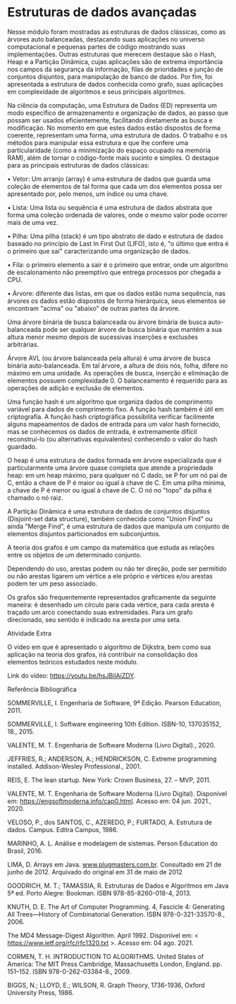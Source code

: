 # Estruturas de dados avançadas

Nesse módulo foram mostradas as estruturas de dados clássicas, como as árvores auto balanceadas, destacando suas aplicações no universo computacional e pequenas partes de código mostrando suas implementações. Outras estruturas que merecem destaque são o Hash, Heap e a Partição Dinâmica, cujas aplicações são de extrema importância nos campos da segurança da informação, filas de prioridades e junção de conjuntos disjuntos, para manipulação de banco de dados. Por fim, foi apresentada a estrutura de dados conhecida como grafo, suas aplicações em complexidade de algoritmos e seus principais algoritmos.

Na ciência da computação, uma Estrutura de Dados (ED) representa um modo específico de armazenamento e organização de dados, ao passo que possam ser usados eficientemente, facilitando diretamente as busca e modificação. No momento em que estes dados estão dispostos de forma coerente, representam uma forma, uma estrutura de dados. O trabalho e os métodos para manipular essa estrutura e que lhe confere uma particularidade (como a minimização do espaço ocupado na memória RAM), além de tornar o código-fonte mais sucinto e simples. O destaque para as principais estruturas de dados clássicas:

• Vetor: Um arranjo (array) é uma estrutura de dados que guarda uma coleção de elementos de tal forma que cada um dos elementos possa ser apresentado por, pelo menos, um índice ou uma chave.

• Lista: Uma lista ou sequência é uma estrutura de dados abstrata que forma uma coleção ordenada de valores, onde o mesmo valor pode ocorrer mais de uma vez.

• Pilha: Uma pilha (stack) é um tipo abstrato de dado e estrutura de dados baseado no princípio de Last In First Out (LIFO), isto é, "o último que entra é o primeiro que sai" caracterizando uma organização de dados.

• Fila: o primeiro elemento a sair é o primeiro que entrar, onde um algoritmo de escalonamento não preemptivo que entrega processos por chegada a CPU.

• Árvore: diferente das listas, em que os dados estão numa sequência, nas árvores os dados estão dispostos de forma hierárquica, seus elementos se encontram "acima" ou "abaixo" de outras partes da árvore.

 

Uma árvore binária de busca balanceada ou árvore binária de busca auto-balanceada pode ser qualquer árvore de busca binária que mantém a sua altura menor mesmo depois de sucessivas inserções e exclusões arbitrárias.

Árvore AVL (ou árvore balanceada pela altura) é uma árvore de busca binária auto-balanceada. Em tal árvore, a altura de dois nós, folha, difere no máximo em uma unidade. As operações de busca, inserção e eliminação de elementos possuem complexidade 0. O balanceamento é requerido para as operações de adição e exclusão de elementos.

Uma função hash é um algoritmo que organiza dados de comprimento variável para dados de comprimento fixo. A função hash também é útil em criptografia. A função hash criptográfica possibilita verificar facilmente alguns mapeamentos de dados de entrada para um valor hash fornecido, mas se conhecemos os dados de entrada, é extremamente difícil reconstruí-lo (ou alternativas equivalentes) conhecendo o valor do hash guardado.

O heap é uma estrutura de dados formada em árvore especializada que é particularmente uma árvore quase completa que atende a propriedade heap: em um heap máximo, para qualquer nó C dado, se P for um nó pai de C, então a chave de P é maior ou igual à chave de C. Em uma pilha mínima, a chave de P é menor ou igual à chave de C. O nó no "topo" da pilha é chamado o nó raiz.

A Partição Dinâmica é uma estrutura de dados de conjuntos disjuntos (Disjoint-set data structure), também conhecida como "Union Find" ou ainda "Merge Find", é uma estrutura de dados que manipula um conjunto de elementos disjuntos particionados em subconjuntos.

A teoria dos grafos é um campo da matemática que estuda as relações entre os objetos de um determinado conjunto.

Dependendo do uso, arestas podem ou não ter direção, pode ser permitido ou não arestas ligarem um vértice a ele próprio e vértices e/ou arestas podem ter um peso associado.

Os grafos são frequentemente representados graficamente da seguinte maneira: é desenhado um círculo para cada vértice, para cada aresta é traçado um arco conectando suas extremidades. Para um grafo direcionado, seu sentido é indicado na aresta por uma seta.

 

 

 

Atividade Extra

O vídeo em que é apresentado o algoritmo de Dijkstra, bem como sua aplicação na teoria dos grafos, irá contribuir na consolidação dos elementos teóricos estudados neste módulo.

Link do vídeo: https://youtu.be/hsJBilAiZDY.

 

 

 

Referência Bibliográfica

SOMMERVILLE, I. Engenharia de  Software, 9ª Edição. Pearson  Education, 2011.

SOMMERVILLE, I. Software engineering 10th Edition. ISBN-10, 137035152, 18., 2015.

VALENTE, M. T. Engenharia de Software Moderna (Livro Digital)., 2020.

JEFFRIES, R.; ANDERSON, A.; HENDRICKSON, C.  Extreme programming installed. Addison-Wesley Professional., 2001.

REIS, E. The lean startup. New York: Crown Business, 27.   – MVP, 2011.

VALENTE, M. T. Engenharia de Software Moderna (Livro Digital). Disponível em: <https://engsoftmoderna.info/cap0.html>. Acesso em: 04 jun. 2021., 2020.

VELOSO, P., dos SANTOS, C., AZEREDO, P.; FURTADO, A. Estrutura de dados. Campus. Editra Campus, 1986.

MARINHO, A. L. Análise e modelagem de sistemas. Person Education do Brasil, 2016.

LIMA, D. Arrays em Java. www.plugmasters.com.br. Consultado em 21 de junho de 2012. Arquivado do original em 31 de maio de 2012

GOODRICH, M. T.; TAMASSIA, R. Estruturas de Dados e Algoritmos em Java 5ª ed. Porto Alegre: Bookman. ISBN 978-85-8260-018-4, 2013.

KNUTH, D. E. The Art of Computer Programming. 4, Fascicle 4: Generating All Trees—History of Combinatorial Generation. ISBN 978-0-321-33570-8., 2006.

 The MD4 Message-Digest Algorithm. April 1992. Disponível em: < https://www.ietf.org/rfc/rfc1320.txt >. Acesso em: 04 ago. 2021.

CORMEN, T. H.  INTRODUCTION TO ALGORITHMS. United States of America: The MIT Press Cambridge, Massachusetts London, England. pp. 151–152. ISBN 978-0-262-03384-8., 2009.

BIGGS, N.; LLOYD, E.; WILSON, R. Graph Theory, 1736-1936, Oxford University Press, 1986.